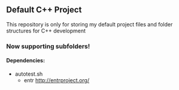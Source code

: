 ## Default C++ Project

This repository is only for storing my default project files and folder structures for C++ development

### Now supporting subfolders!

#### Dependencies:

- autotest.sh
  - entr http://entrproject.org/
